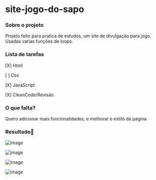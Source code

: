 # site-jogo-do-sapo

 ### **Sobre o projeto**

Projeto feito para pratica de estudos, um site de divulgação para jogo. Usadas varias funções de loops.

### **Lista de tarefas**

[X] Html

[ ] Css

[X] JavaScript

[X] CleanCode/Revisão

### **O que falta?**

Quero adicionar mais funcionalidades, e melhorar o estilo da pagina

### **Resultado**:clap:

![image](https://user-images.githubusercontent.com/80369075/117010863-a1516b80-acc3-11eb-8c93-6553f75befa9.png)

![image](https://user-images.githubusercontent.com/80369075/117010924-b0d0b480-acc3-11eb-8093-e219ecd57e71.png)

![image](https://user-images.githubusercontent.com/80369075/117010996-c2b25780-acc3-11eb-95ba-6dba9a91b4e4.png)

![image](https://user-images.githubusercontent.com/80369075/117011068-d6f65480-acc3-11eb-83a3-bff833ce78ce.png)


